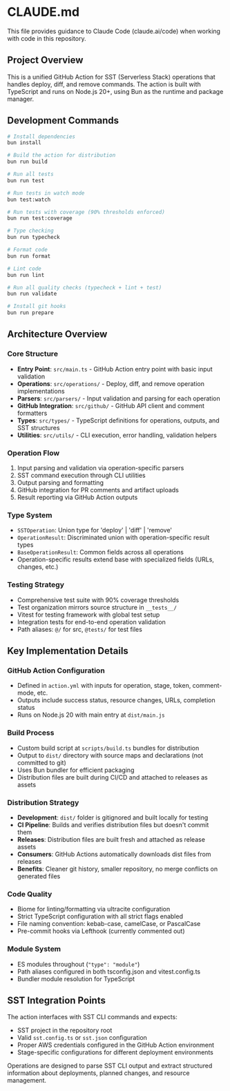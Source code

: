 # CLAUDE.md

This file provides guidance to Claude Code (claude.ai/code) when working with code in this repository.

## Project Overview

This is a unified GitHub Action for SST (Serverless Stack) operations that handles deploy, diff, and remove commands. The action is built with TypeScript and runs on Node.js 20+, using Bun as the runtime and package manager.

## Development Commands

```bash
# Install dependencies
bun install

# Build the action for distribution
bun run build

# Run all tests
bun run test

# Run tests in watch mode
bun test:watch

# Run tests with coverage (90% thresholds enforced)
bun run test:coverage

# Type checking
bun run typecheck

# Format code
bun run format

# Lint code
bun run lint

# Run all quality checks (typecheck + lint + test)
bun run validate

# Install git hooks
bun run prepare
```

## Architecture Overview

### Core Structure

- **Entry Point**: `src/main.ts` - GitHub Action entry point with basic input validation
- **Operations**: `src/operations/` - Deploy, diff, and remove operation implementations
- **Parsers**: `src/parsers/` - Input validation and parsing for each operation
- **GitHub Integration**: `src/github/` - GitHub API client and comment formatters
- **Types**: `src/types/` - TypeScript definitions for operations, outputs, and SST structures
- **Utilities**: `src/utils/` - CLI execution, error handling, validation helpers

### Operation Flow

1. Input parsing and validation via operation-specific parsers
2. SST command execution through CLI utilities
3. Output parsing and formatting
4. GitHub integration for PR comments and artifact uploads
5. Result reporting via GitHub Action outputs

### Type System

- `SSTOperation`: Union type for 'deploy' | 'diff' | 'remove'
- `OperationResult`: Discriminated union with operation-specific result types
- `BaseOperationResult`: Common fields across all operations
- Operation-specific results extend base with specialized fields (URLs, changes, etc.)

### Testing Strategy

- Comprehensive test suite with 90% coverage thresholds
- Test organization mirrors source structure in `__tests__/`
- Vitest for testing framework with global test setup
- Integration tests for end-to-end operation validation
- Path aliases: `@/` for src, `@tests/` for test files

## Key Implementation Details

### GitHub Action Configuration

- Defined in `action.yml` with inputs for operation, stage, token, comment-mode, etc.
- Outputs include success status, resource changes, URLs, completion status
- Runs on Node.js 20 with main entry at `dist/main.js`

### Build Process

- Custom build script at `scripts/build.ts` bundles for distribution
- Output to `dist/` directory with source maps and declarations (not committed to git)
- Uses Bun bundler for efficient packaging
- Distribution files are built during CI/CD and attached to releases as assets

### Distribution Strategy

- **Development**: `dist/` folder is gitignored and built locally for testing
- **CI Pipeline**: Builds and verifies distribution files but doesn't commit them
- **Releases**: Distribution files are built fresh and attached as release assets
- **Consumers**: GitHub Actions automatically downloads dist files from releases
- **Benefits**: Cleaner git history, smaller repository, no merge conflicts on generated files

### Code Quality

- Biome for linting/formatting via ultracite configuration
- Strict TypeScript configuration with all strict flags enabled
- File naming convention: kebab-case, camelCase, or PascalCase
- Pre-commit hooks via Lefthook (currently commented out)

### Module System

- ES modules throughout (`"type": "module"`)
- Path aliases configured in both tsconfig.json and vitest.config.ts
- Bundler module resolution for TypeScript

## SST Integration Points

The action interfaces with SST CLI commands and expects:

- SST project in the repository root
- Valid `sst.config.ts` or `sst.json` configuration
- Proper AWS credentials configured in the GitHub Action environment
- Stage-specific configurations for different deployment environments

Operations are designed to parse SST CLI output and extract structured information about deployments, planned changes, and resource management.

